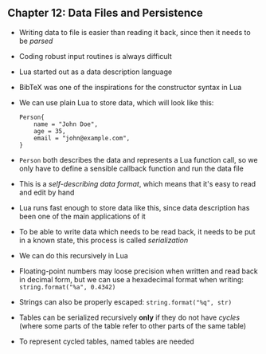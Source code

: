 Chapter 12: Data Files and Persistence
--------------------------------------

- Writing data to file is easier than reading it
  back, since then it needs to be *parsed*
- Coding robust input routines is always difficult
- Lua started out as a data description language
- BibTeX was one of the inspirations for the constructor
  syntax in Lua
- We can use plain Lua to store data, which will look like
  this:

    ~~~~~
    Person{
        name = "John Doe",
        age = 35,
        email = "john@example.com",
    }
    ~~~~~

- `Person` both describes the data and represents a Lua
  function call, so we only have to define a
  sensible callback function and run the data file
- This is a *self-describing data format*, which means that
  it's easy to read and edit by hand
- Lua runs fast enough to store data like this, since data
  description has been one of the main applications of it
- To be able to write data which needs to be read back, it
  needs to be put in a known state, this process is called
  *serialization*
- We can do this recursively in Lua
- Floating-point numbers may loose precision when written
  and read back in decimal form, but we can use a hexadecimal
  format when writing: `string.format("%a", 0.4342)`
- Strings can also be properly escaped: `string.format("%q", str)`
- Tables can be serialized recursively **only** if they
  do not have *cycles* (where some parts of the table refer to
  other parts of the same table)
- To represent cycled tables, named tables are needed
